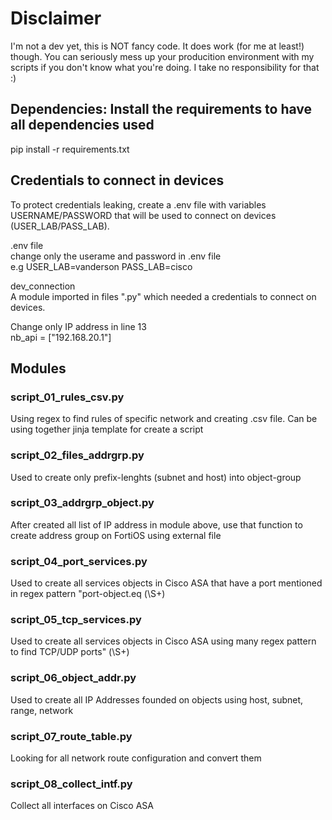 
# Disclaimer
I'm not a dev yet, this is NOT fancy code. It does work (for me at least!) though. You can seriously mess up your producition environment with my scripts if you don't know what you're doing. I take no responsibility for that :)</br>

## Dependencies: Install the requirements to have all dependencies used

pip install -r requirements.txt

## Credentials to connect in devices

To protect credentials leaking, create a .env file with variables USERNAME/PASSWORD that will be used to connect on devices (USER_LAB/PASS_LAB).</br>

.env file</br>
change only the userame and password in .env file</br>
e.g USER_LAB=vanderson PASS_LAB=cisco</br>

dev_connection</br>
A module imported in files ".py" which needed a credentials to connect on devices.

Change only IP address in line 13</br>
nb_api = ["192.168.20.1"]</br>

## Modules

### script_01_rules_csv.py
</b>Using regex to find rules of specific network and creating .csv file. Can be using together jinja template for create a script </br></b>

### script_02_files_addrgrp.py
</b>Used to create only prefix-lenghts (subnet and host) into object-group </br></b>

### script_03_addrgrp_object.py
</b>After created all list of IP address in module above, use that function to create address group on FortiOS using external file</br></b>

### script_04_port_services.py 
</b>Used to create all services objects in Cisco ASA that have a port mentioned in regex pattern "port-object.eq (\S+)</br></b>

### script_05_tcp_services.py
</b>Used to create all services objects in Cisco ASA using many regex pattern to find TCP/UDP ports" (\S+)</br></b>

### script_06_object_addr.py
</b>Used to create all IP Addresses founded on objects using host, subnet, range, network </br></b>

### script_07_route_table.py
</b>Looking for all network route configuration and convert them </br></b>

### script_08_collect_intf.py
</b>Collect all interfaces on Cisco ASA</br></b>